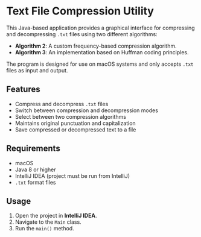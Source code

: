 # Text File Compression Utility

This Java-based application provides a graphical interface for compressing and decompressing `.txt` files using two different algorithms:

- **Algorithm 2**: A custom frequency-based compression algorithm.
- **Algorithm 3**: An implementation based on Huffman coding principles.

The program is designed for use on macOS systems and only accepts `.txt` files as input and output.

## Features

- Compress and decompress `.txt` files
- Switch between compression and decompression modes
- Select between two compression algorithms
- Maintains original punctuation and capitalization
- Save compressed or decompressed text to a file

## Requirements

- macOS
- Java 8 or higher
- IntelliJ IDEA (project must be run from IntelliJ)
- `.txt` format files

## Usage

1. Open the project in **IntelliJ IDEA**.
2. Navigate to the `Main` class.
3. Run the `main()` method.

